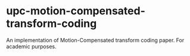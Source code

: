 # upc-motion-compensated-transform-coding
An implementation of Motion-Compensated transform coding paper. For academic purposes.
